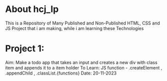 # About hcj_lp
This is a Repository of Many Published and Non-Published HTML, CSS and JS Project that i am making, while i am learning these Technologies

# Project 1:
Aim: Make a todo app that takes an input and creates a new div with class item and appends it to a item holder
To Learn: JS function - .createElement , .appendChild , .classList.{functions}
Date: 20-11-2023
